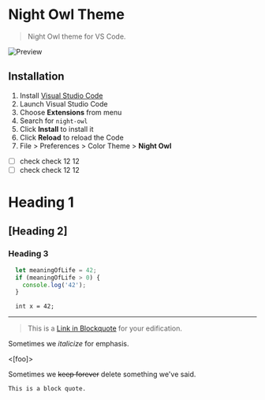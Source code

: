 # Night Owl Theme

> Night Owl theme for VS Code.

![Preview](images/preview.gif)

## Installation

1. Install [Visual Studio Code](https://code.visualstudio.com/)
2. Launch Visual Studio Code
3. Choose **Extensions** from menu
4. Search for `night-owl`
5. Click **Install** to install it
6. Click **Reload** to reload the Code
7. File > Preferences > Color Theme > **Night Owl**

-[ ] check check 12 12
-[ ] check check 12 12

Heading 1
========

[Heading 2]
--------------

### Heading 3

```javascript
  let meaningOfLife = 42;
  if (meaningOfLife > 0) {
    console.log('42');
  }
```

```code
  int x = 42;
```

******************************

> This is a [Link in Blockquote](https://simchawood.com) for your edification.

Sometimes we _italicize_ for emphasis.

<[foo]>

Sometimes we ~~keep forever~~ delete something we've said.

    This is a block quote.
